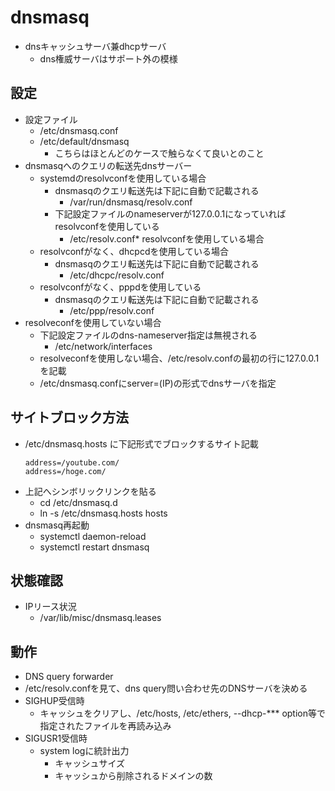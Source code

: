 # dnsmasq

* dnsキャッシュサーバ兼dhcpサーバ
  * dns権威サーバはサポート外の模様

## 設定

* 設定ファイル
  * /etc/dnsmasq.conf
  * /etc/default/dnsmasq
    * こちらはほとんどのケースで触らなくて良いとのこと
* dnsmasqへのクエリの転送先dnsサーバー
  * systemdのresolvconfを使用している場合
    * dnsmasqのクエリ転送先は下記に自動で記載される
      * /var/run/dnsmasq/resolv.conf
    * 下記設定ファイルのnameserverが127.0.0.1になっていればresolvconfを使用している
        * /etc/resolv.conf* resolvconfを使用している場合
  * resolvconfがなく、dhcpcdを使用している場合
    * dnsmasqのクエリ転送先は下記に自動で記載される
      * /etc/dhcpc/resolv.conf
  * resolvconfがなく、pppdを使用している
    * dnsmasqのクエリ転送先は下記に自動で記載される
      * /etc/ppp/resolv.conf
* resolveconfを使用していない場合
  * 下記設定ファイルのdns-nameserver指定は無視される
    * /etc/network/interfaces
  * resolveconfを使用しない場合、/etc/resolv.confの最初の行に127.0.0.1を記載
  * /etc/dnsmasq.confにserver=(IP)の形式でdnsサーバを指定

## サイトブロック方法

* /etc/dnsmasq.hosts に下記形式でブロックするサイト記載
  ```
  address=/youtube.com/
  address=/hoge.com/
  ```
* 上記へシンボリックリンクを貼る
  * cd /etc/dnsmasq.d
  * ln -s /etc/dnsmasq.hosts hosts
* dnsmasq再起動
  * systemctl daemon-reload
  * systemctl restart dnsmasq

## 状態確認

* IPリース状況
  * /var/lib/misc/dnsmasq.leases

## 動作

* DNS query forwarder
* /etc/resolv.confを見て、dns query問い合わせ先のDNSサーバを決める
* SIGHUP受信時
  * キャッシュをクリアし、/etc/hosts, /etc/ethers, --dhcp-*** option等で指定されたファイルを再読み込み
* SIGUSR1受信時
  * system logに統計出力
    * キャッシュサイズ
    * キャッシュから削除されるドメインの数